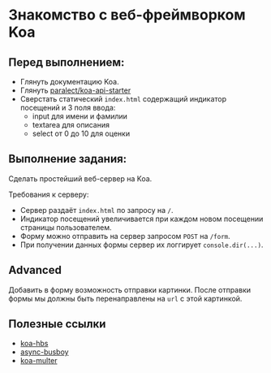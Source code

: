 # Знакомство с веб-фреймворком Koa

## Перед выполнением:
- Глянуть документацию Koa.
- Глянуть [paralect/koa-api-starter](https://github.com/paralect/koa-api-starter)
- Сверстать статический `index.html` содержащий индикатор посещений и 3 поля ввода:
  - input для имени и фамилии
  - textarea для описания
  - select от 0 до 10 для оценки

## Выполнение задания:
Сделать простейший веб-сервер на Koa.

Требования к серверу:
- Сервер раздаёт `index.html` по запросу на `/`.
- Индикатор посещений увеличивается при каждом новом посещении страницы пользователем.
- Форму можно отправить на сервер запросом `POST` на `/form`.
- При получении данных формы сервер их логгирует `console.dir(...)`.

## Advanced
Добавить в форму возможность отправки картинки. После отправки формы мы должны быть перенаправлены на `url` c этой картинкой.

## Полезные ссылки
- [koa-hbs](https://github.com/koajs/koa-hbs)
- [async-busboy](https://github.com/m4nuC/async-busboy)
- [koa-multer](https://github.com/koa-modules/multer)
